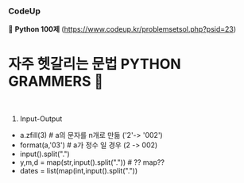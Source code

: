 ### CodeUp

:blossom: **Python 100제** (https://www.codeup.kr/problemsetsol.php?psid=23)

# 자주 헷갈리는 문법 PYTHON GRAMMERS :grimacing:
<br>

1. Input-Output
  - a.zfill(3) # a의 문자를 n개로 만듦 ('2'-> '002')
  - format(a,'03') # a가 정수 일 경우 (2 -> 002)
  - input().split(".")
  - y,m,d = map(str,input().split(".")) # ?? map??
  - dates = list(map(int,input().split("."))

